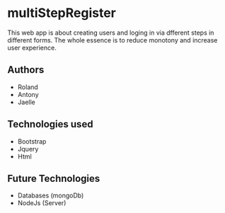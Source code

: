 # multiStepRegister
This web app is about creating users and loging in via dfferent steps in different forms.
The whole essence is to reduce monotony and increase user experience.
## Authors
- Roland
- Antony
- Jaelle
## Technologies used
- Bootstrap
- Jquery
- Html
## Future Technologies
- Databases (mongoDb)
- NodeJs (Server)

